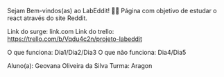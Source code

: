 Sejam Bem-vindos(as) ao LabEddit! 🐱‍🚀
Página com objetivo de estudar o react através do site Reddit.

Link do surge: link.com
Link do trello: https://trello.com/b/Vqdu4c2n/projeto-labeddit

O que funciona: Dia1/Dia2/Dia3
O que não funciona: Dia4/Dia5

Aluno(a): Geovana Oliveira da Silva
Turma: Aragon